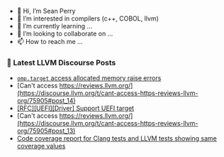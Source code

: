 - 👋 Hi, I’m Sean Perry
- 👀 I’m interested in compilers (c++, COBOL, llvm)
- 🌱 I’m currently learning ...
- 💞️ I’m looking to collaborate on ...
- 📫 How to reach me ...

<!---
s66perry/s66perry is a ✨ special ✨ repository because its `README.md` (this file) appears on your GitHub profile.
You can click the Preview link to take a look at your changes.
--->
### 📕 Latest LLVM Discourse Posts

<!-- DISCOURSE-LLVM:START -->
- [`omp.target` access allocated memory raise errors](https://discourse.llvm.org/t/omp-target-access-allocated-memory-raise-errors/75999#post_10)
- [Can&#39;t access https://reviews.llvm.org/](https://discourse.llvm.org/t/cant-access-https-reviews-llvm-org/75905#post_14)
- [[RFC][UEFI][Driver] Support UEFI target](https://discourse.llvm.org/t/rfc-uefi-driver-support-uefi-target/73261#post_11)
- [Can&#39;t access https://reviews.llvm.org/](https://discourse.llvm.org/t/cant-access-https-reviews-llvm-org/75905#post_13)
- [Code coverage report for Clang tests and LLVM tests showing same coverage values](https://discourse.llvm.org/t/code-coverage-report-for-clang-tests-and-llvm-tests-showing-same-coverage-values/75456#post_6)
<!-- DISCOURSE-LLVM:END -->

